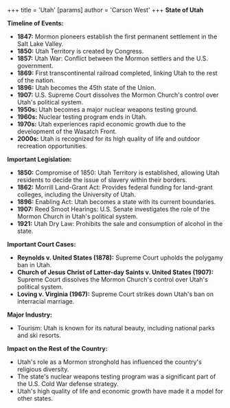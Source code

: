 +++
 title = 'Utah'
[params]
	author = 'Carson West'
+++
**State of Utah**

**Timeline of Events:**

* **1847:** Mormon pioneers establish the first permanent settlement in the Salt Lake Valley.
* **1850:** Utah Territory is created by Congress.
* **1857:** Utah War: Conflict between the Mormon settlers and the U.S. government.
* **1869:** First transcontinental railroad completed, linking Utah to the rest of the nation.
* **1896:** Utah becomes the 45th state of the Union.
* **1907:** U.S. Supreme Court dissolves the Mormon Church's control over Utah's political system.
* **1950s:** Utah becomes a major nuclear weapons testing ground.
* **1960s:** Nuclear testing program ends in Utah.
* **1970s:** Utah experiences rapid economic growth due to the development of the Wasatch Front.
* **2000s:** Utah is recognized for its high quality of life and outdoor recreation opportunities.

**Important Legislation:**

* **1850:** Compromise of 1850: Utah Territory is established, allowing Utah residents to decide the issue of slavery within their borders.
* **1862:** Morrill Land-Grant Act: Provides federal funding for land-grant colleges, including the University of Utah.
* **1896:** Enabling Act: Utah becomes a state with its current boundaries.
* **1907:** Reed Smoot Hearings: U.S. Senate investigates the role of the Mormon Church in Utah's political system.
* **1921:** Utah Dry Law: Prohibits the sale and consumption of alcohol in the state.

**Important Court Cases:**

* **Reynolds v. United States (1878):** Supreme Court upholds the polygamy ban in Utah.
* **Church of Jesus Christ of Latter-day Saints v. United States (1907):** Supreme Court dissolves the Mormon Church's control over Utah's political system.
* **Loving v. Virginia (1967):** Supreme Court strikes down Utah's ban on interracial marriage.

**Major Industry:**

* Tourism: Utah is known for its natural beauty, including national parks and ski resorts.

**Impact on the Rest of the Country:**

* Utah's role as a Mormon stronghold has influenced the country's religious diversity.
* The state's nuclear weapons testing program was a significant part of the U.S. Cold War defense strategy.
* Utah's high quality of life and economic growth have made it a model for other states.